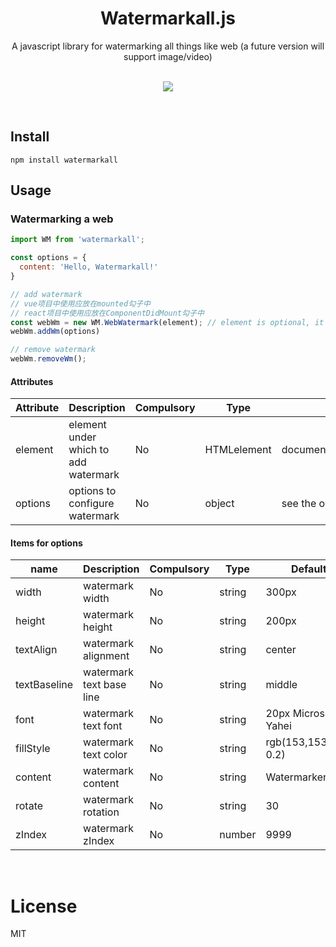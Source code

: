 <div style="text-align: center"><h1>Watermarkall.js</h1><div>
<div><span>A javascript library for watermarking all things like web (a future version will support image/video)</span><div>

<br/>

[![](https://img.shields.io/npm/l/watermarkall)](https://www.npmjs.com/package/watermarkall)

<br/>

<div  style="text-align: left">

## Install
`npm install watermarkall`

## Usage

### Watermarking a web

```javascript
import WM from 'watermarkall';

const options = {
  content: 'Hello, Watermarkall!'
}

// add watermark
// vue项目中使用应放在mounted勾子中
// react项目中使用应放在ComponentDidMount勾子中
const webWm = new WM.WebWatermark(element); // element is optional, it will mark under the root element if omitted
webWm.addWm(options)

// remove watermark
webWm.removeWm();
```

#### Attributes

| Attribute  | Description | Compulsory | Type | Default |
|----|---|---|---|---|
| element |  element under which to add watermark | No | HTMLelement | document.documentElement |
| options |  options to configure watermark | No | object | see the options table |

#### Items for options

| name  | Description | Compulsory | Type | Default |
|----|---|---|---|---|
| width |  watermark width | No | string | 300px |
| height |  watermark height | No | string | 200px |
| textAlign |  watermark alignment | No | string | center |
| textBaseline |  watermark text base line | No | string | middle |
| font |  watermark text font | No | string | 20px Microsoft Yahei |
| fillStyle |  watermark text color | No | string | rgb(153,153,153, 0.2) |
| content |  watermark content | No | string | Watermarker-All |
| rotate |  watermark rotation | No | string | 30 |
| zIndex |  watermark zIndex | No | number | 9999 |

<br/>

# License
MIT


</div>




